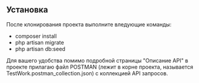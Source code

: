 ## Установка

После клонирования проекта выполните вледующие команды:

- composer install
- php artisan migrate
- php artisan db:seed

Для вашего удобства помимо подробной страницы "Описание API" в проекте прилагаю файл POSTMAN (лежит в корне проекта, называется TestWork.postman_collection.json) с коллекцией API запросов. 
